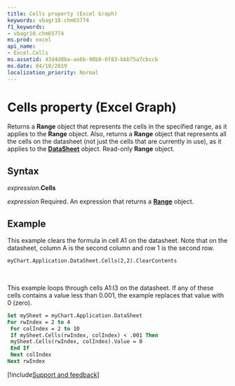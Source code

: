 ```yaml
---
title: Cells property (Excel Graph)
keywords: vbagr10.chm65774
f1_keywords:
- vbagr10.chm65774
ms.prod: excel
api_name:
- Excel.Cells
ms.assetid: 43d4d8ba-ae6b-90b8-6f83-bbb75a7cbccb
ms.date: 04/10/2019
localization_priority: Normal
---
```



# Cells property (Excel Graph)

Returns a **Range** object that represents the cells in the specified range, as it applies to the **Range** object. Also, returns a **Range** object that represents all the cells on the datasheet (not just the cells that are currently in use), as it applies to the **[DataSheet](excel.datasheet-graph-object.md)** object. Read-only **Range** object.

## Syntax

_expression_.**Cells**

_expression_ Required. An expression that returns a **[Range](excel.range-graph-object.md)** object.


## Example

This example clears the formula in cell A1 on the datasheet. Note that on the datasheet, column A is the second column and row 1 is the second row.

```vb
myChart.Application.DataSheet.Cells(2,2).ClearContents
```

<br/>

This example loops through cells A1:I3 on the datasheet. If any of these cells contains a value less than 0.001, the example replaces that value with 0 (zero).

```vb
Set mySheet = myChart.Application.DataSheet 
For rwIndex = 2 to 4 
 For colIndex = 2 to 10 
 If mySheet.Cells(rwIndex, colIndex) < .001 Then 
 mySheet.Cells(rwIndex, colIndex).Value = 0 
 End If 
 Next colIndex 
Next rwIndex
```

[!include[Support and feedback](~/includes/feedback-boilerplate.md)]